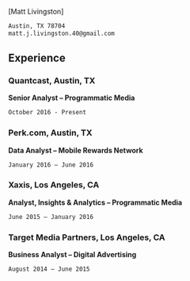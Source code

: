 [Matt Livingston]
```markdown 
Austin, TX 78704
matt.j.livingston.40@gmail.com
```
## Experience
### Quantcast, Austin, TX 
**Senior Analyst – Programmatic Media**
```markdown 
October 2016 - Present
```
### Perk.com, Austin, TX  
**Data Analyst – Mobile Rewards Network**
```markdown
January 2016 – June 2016
```
### Xaxis, Los Angeles, CA  
**Analyst, Insights & Analytics – Programmatic Media**
```markdown
June 2015 – January 2016
```
### Target Media Partners, Los Angeles, CA  
**Business Analyst – Digital Advertising**
```markdown
August 2014 – June 2015
```
